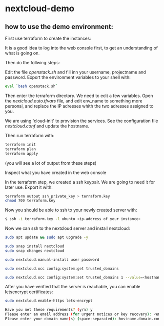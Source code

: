 # nextcloud-demo

## how to use the demo environment:

First use terraform to create the instances:

It is a good idea to log into the web console first, to get an understanding of what is going on.

Then do the follwing steps:

Edit the file _openstack.sh_ and fill inn your username, projectname and password. Export the environment variables to your shell with:

```bash
eval `bash openstack.sh`
```

Then enter the terraform directory. We need to edit a few variables. Open the _nextcloud.auto.tfvars_ file, and edit env_name to something more personal, and replace the IP adresses whith the two adresses assigned to you.

We are using 'cloud-init' to provision the services. See the configuration file _nextcloud.conf_ and update the hostname.

Then run terraform with:

```bash
terraform init
terraform plan
terraform apply
```

(you will see a lot of output from these steps)

Inspect what you have created in the web console

In the terraform step, we created a ssh keypair. We are going to need it for later use. Export it with:

```bash
terraform output ssh_private_key > terraform.key
chmod 700 terraform.key
```

Now you should be able to ssh to your newly created server with:

```bash
$ ssh -i terraform.key -l ubuntu <ip-address of your instance>
```

Now we can ssh to the nextcloud server and install nextcloud:

```bash
sudo apt update && sudo apt upgrade -y

sudo snap install nextcloud
sudo snap changes nextcloud

sudo nextcloud.manual-install user password

sudo nextcloud.occ config:system:get trusted_domains

sudo nextcloud.occ config:system:set trusted_domains 1 --value=<hostname.domain.com>
```

After you have verified that the server is reachable, you can enable letsencrypt certificates:

```bash
sudo nextcloud.enable-https lets-encrypt

Have you met these requirements? (y/n) y
Please enter an email address (for urgent notices or key recovery): <email>
Please enter your domain name(s) (space-separated): hostname.domain.com
```
